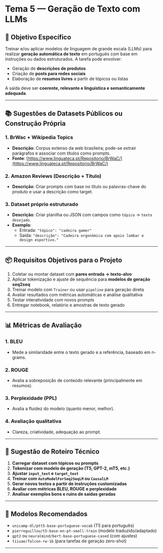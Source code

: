 # Tema 5 — Geração de Texto com LLMs

## 🎯 Objetivo Específico

Treinar e/ou aplicar modelos de linguagem de grande escala (LLMs) para realizar **geração automática de texto** em português com base em instruções ou dados estruturados. A tarefa pode envolver:
- Geração de **descrições de produtos**
- Criação de **posts para redes sociais**
- Elaboração de **resumos livres** a partir de tópicos ou listas

A saída deve ser **coerente, relevante e linguística e semanticamente adequada**.

---

## 📚 Sugestões de Datasets Públicos ou Construção Própria

### 1. **BrWac + Wikipedia Topics**
- **Descrição**: Corpus extenso da web brasileira; pode-se extrair parágrafos e associar com títulos como prompts.
- **Fonte**: [https://www.linguateca.pt/Repositorio/BrWaC/](https://www.linguateca.pt/Repositorio/BrWaC/)

### 2. **Amazon Reviews (Descrição + Título)**
- **Descrição**: Criar prompts com base no título ou palavras-chave do produto e usar a descrição como target.

### 3. **Dataset próprio estruturado**
- **Descrição**: Criar planilha ou JSON com campos como `tópico` → `texto desejado`.
- **Exemplo**:  
  - Entrada: `"tópico": "cadeira gamer"`  
  - Saída: `"descrição": "Cadeira ergonômica com apoio lombar e design esportivo."`

---

## 📦 Requisitos Objetivos para o Projeto

1. Coletar ou montar dataset com **pares entrada → texto-alvo**
2. Aplicar tokenização e ajuste de sequência para **modelos de geração seq2seq**
3. Treinar modelo com `Trainer` ou usar `pipeline` para geração direta
4. Avaliar resultados com métricas automáticas e análise qualitativa
5. Testar interatividade com novos prompts
6. Entregar notebook, relatório e amostras de texto gerado

---

## 📊 Métricas de Avaliação

### 1. **BLEU**
- Mede a similaridade entre o texto gerado e a referência, baseado em n-grams.

### 2. **ROUGE**
- Avalia a sobreposição de conteúdo relevante (principalmente em resumos).

### 3. **Perplexidade (PPL)**
- Avalia a fluidez do modelo (quanto menor, melhor).

### 4. **Avaliação qualitativa**
- Clareza, criatividade, adequação ao prompt.

---

## 📝 Sugestão de Roteiro Técnico

1. **Carregar dataset com tópicos ou prompts**
2. **Tokenizar com modelo de geração (T5, GPT-2, mT5, etc.)**
3. **Ajustar `input_text` e `target_text`**
4. **Treinar com `AutoModelForSeq2SeqLM` ou `CausalLM`**
5. **Gerar novos textos a partir de instruções customizadas**
6. **Avaliar com métricas BLEU, ROUGE e perplexidade**
7. **Analisar exemplos bons e ruins de saídas geradas**

---

## 🧠 Modelos Recomendados

- `unicamp-dl/ptt5-base-portuguese-vocab` (T5 para português)
- `pierreguillou/t5-base-en-pt-small-train` (modelo traduzido/adaptado)
- `gpt2` ou `neuralmind/bert-base-portuguese-cased` (com ajustes)
- `tiiuae/falcon-rw-1b` (para tarefas de geração zero-shot)

---

